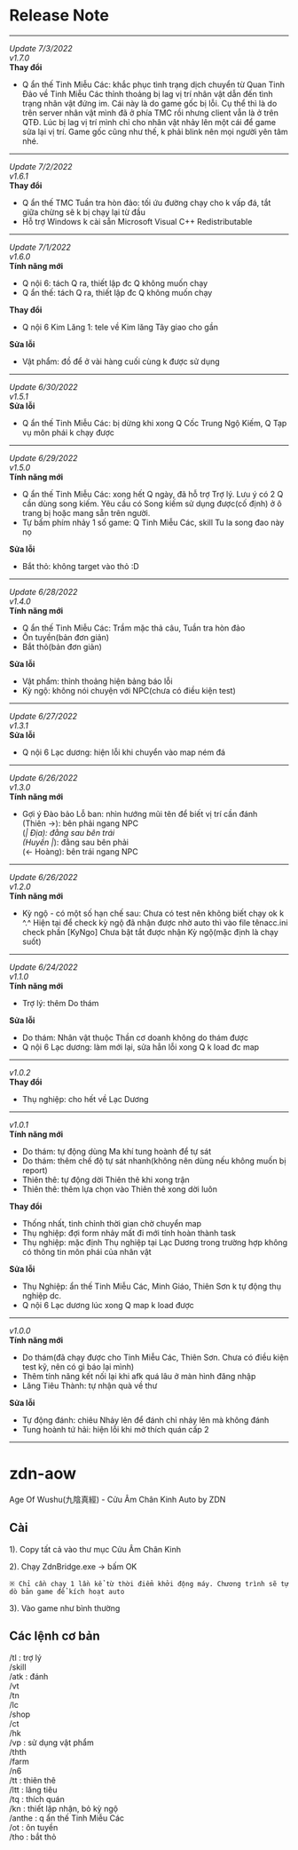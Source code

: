 # Release Note
---
*Update 7/3/2022*  
*v1.7.0*  
**Thay đổi**
- Q ẩn thế Tinh Miễu Các: khắc phục tình trạng dịch chuyển từ Quan Tinh Đảo về Tinh Miễu Các thỉnh thoảng bị lag vị trí nhân vật dẫn đến tình trạng nhân vật đứng im. Cái này là do game gốc bị lỗi. Cụ thể thì là do trên server nhân vật mình đã ở phía TMC rồi nhưng client vẫn là ở trên QTĐ. Lúc bị lag vị trí mình chỉ cho nhân vật nhảy lên một cái để game sửa lại vị trí. Game gốc cũng như thế, k phải blink nên mọi người yên tâm nhé. 

---
*Update 7/2/2022*  
*v1.6.1*  
**Thay đổi**
- Q ẩn thế TMC Tuần tra hòn đảo: tối ứu đường chạy cho k vấp đá, tắt giữa chừng sẽ k bị chạy lại từ đầu  
- Hỗ trợ Windows k cài sẵn Microsoft Visual C++ Redistributable

---
*Update 7/1/2022*  
*v1.6.0*  
**Tính năng mới**
- Q nội 6: tách Q ra, thiết lập đc Q không muốn chạy
- Q ẩn thế: tách Q ra, thiết lập đc Q không muốn chạy

**Thay đổi**
- Q nội 6 Kim Lăng 1: tele về Kim lăng Tây giao cho gần  

**Sửa lỗi**
- Vật phẩm: đồ để ở vài hàng cuối cùng k được sử dụng

---
*Update 6/30/2022*  
*v1.5.1*  
**Sửa lỗi**
- Q ẩn thế Tinh Miễu Các: bị dừng khi xong Q Cốc Trung Ngộ Kiếm, Q Tạp vụ môn phái k chạy được

---
*Update 6/29/2022*  
*v1.5.0*  
**Tính năng mới**
- Q ẩn thế Tinh Miễu Các: xong hết Q ngày, đã hỗ trợ Trợ lý. Lưu ý có 2 Q cần dùng song kiếm. Yêu cầu có Song kiếm sử dụng được(cố định) ở ô trang bị hoặc mang sẵn trên người.
- Tự bấm phím nhảy 1 số game: Q Tinh Miễu Các, skill Tu la song đao này nọ

**Sửa lỗi**
- Bắt thỏ: không target vào thỏ :D

---
*Update 6/28/2022*  
*v1.4.0*  
**Tính năng mới**
- Q ẩn thế Tinh Miễu Các: Trầm mặc thả câu, Tuần tra hòn đảo
- Ôn tuyền(bản đơn giản)
- Bắt thỏ(bản đơn giản)

**Sửa lỗi**
- Vật phẩm: thỉnh thoảng hiện bảng báo lỗi
- Kỳ ngộ: không nói chuyện với NPC(chưa có điều kiện test)

---
*Update 6/27/2022*  
*v1.3.1*  
**Sửa lỗi**
- Q nội 6 Lạc dương: hiện lỗi khi chuyển vào map ném đá

---
*Update 6/26/2022*  
*v1.3.0*  
**Tính năng mới**
- Gợi ý Đào bảo Lỗ ban: nhìn hướng mũi tên để biết vị trí cần đánh  
  (Thiên →): bên phải ngang NPC  
  (_| Địa): đằng sau bên trái  
  (Huyền |_): đằng sau bên phải  
  (← Hoàng): bên trái ngang NPC

---
*Update 6/26/2022*  
*v1.2.0*  
**Tính năng mới**
- Kỳ ngộ - có một số hạn chế sau:
  Chưa có test nên không biết chạy ok k ^.^
  Hiện tại để check kỳ ngộ đã nhận được nhờ auto thì vào file tênacc.ini check phần [KyNgo]
  Chưa bật tắt được nhận Kỳ ngộ(mặc định là chạy suốt)

---
*Update 6/24/2022*  
*v1.1.0*  
**Tính năng mới**
- Trợ lý: thêm Do thám

**Sửa lỗi**
- Do thám: Nhân vật thuộc Thần cơ doanh không do thám được
- Q nội 6 Lạc dương: làm mới lại, sửa hẳn lỗi xong Q k load đc map

---
*v1.0.2*  
**Thay đổi**
- Thụ nghiệp: cho hết về Lạc Dương

---
*v1.0.1*  
**Tính năng mới**
- Do thám: tự động dùng Ma khí tung hoành để tự sát
- Do thám: thêm chế độ tự sát nhanh(không nên dùng nếu không muốn bị report)
- Thiên thê: tự động dời Thiên thê khi xong trận
- Thiên thê: thêm lựa chọn vào Thiên thê xong dời luôn

**Thay đổi**
- Thống nhất, tinh chỉnh thời gian chờ chuyển map
- Thụ nghiệp: đợi form nhảy mất đi mới tính hoàn thành task
- Thụ nghiệp: mặc định Thụ nghiệp tại Lạc Dương trong trường hợp không có thông tin môn phái của nhân vật

**Sửa lỗi**
- Thụ Nghiệp: ẩn thế Tinh Miễu Các, Minh Giáo, Thiên Sơn k tự động thụ nghiệp dc.
- Q nội 6 Lạc dương lúc xong Q map k load được

---
*v1.0.0*  
**Tính năng mới**
- Do thám(đã chạy được cho Tinh Miễu Các, Thiên Sơn. Chưa có điều kiện test kỹ, nên có gì báo lại mình)
- Thêm tính năng kết nối lại khi afk quá lâu ở màn hình đăng nhập
- Lăng Tiêu Thành: tự nhận quà về thư

**Sửa lỗi**
- Tự động đánh: chiêu Nhảy lên để đánh chỉ nhảy lên mà không đánh
- Tung hoành tứ hải: hiện lỗi khi mở thích quán cấp 2


---
# zdn-aow
Age Of Wushu(九陰真經) - Cửu Âm Chân Kinh Auto by ZDN

## Cài

1). Copy tất cả vào thư mục Cửu Âm Chân Kinh

2). Chạy ZdnBridge.exe -> bấm OK

    ※ Chỉ cần chạy 1 lần kể từ thời điểm khởi động máy. Chương trình sẽ tự dò bản game để kích hoạt auto

3). Vào game như bình thường

## Các lệnh cơ bản
 /tl : trợ lý  
 /skill  
 /atk : đánh  
 /vt  
 /tn  
 /lc  
 /shop  
 /ct  
 /hk  
 /vp : sử dụng vật phẩm  
 /thth  
 /farm  
 /n6  
 /tt : thiên thê  
 /ltt : lăng tiêu  
 /tq : thích quán  
 /kn : thiết lập nhận, bỏ kỳ ngộ  
 /anthe : q ẩn thế Tinh Miễu Các  
 /ot : ôn tuyền  
 /tho : bắt thỏ  